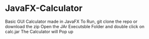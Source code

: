 # JavaFX-Calculator
Basic GUI Calculator made in JavaFX 
To Run, git clone the repo or download the zip
Open the JAr Executsble Folder and double click on calc.jar
The Calculator will Pop up
